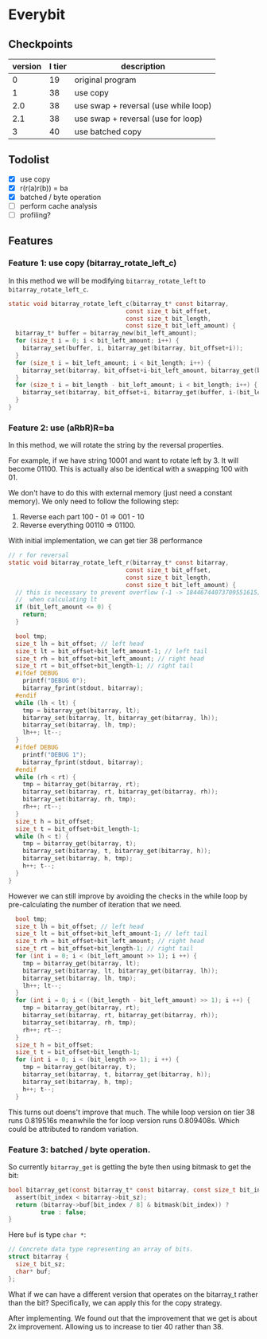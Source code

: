# Everybit

## Checkpoints

version | l tier | description
------- | ------ | ---------
0       | 19     | original program
1       | 38     | use copy
2.0     | 38     | use swap + reversal (use while loop)
2.1     | 38     | use swap + reversal (use for loop)
3       | 40     | use batched copy


## Todolist

- [x] use copy
- [x] r(r(a)r(b)) = ba 
- [x] batched / byte operation
- [ ] perform cache analysis
- [ ] profiling?

## Features

### Feature 1: use copy (bitarray_rotate_left_c)

In this method we will be modifying `bitarray_rotate_left` to `bitarray_rotate_left_c`.

``` c
static void bitarray_rotate_left_c(bitarray_t* const bitarray,
                                 const size_t bit_offset,
                                 const size_t bit_length,
                                 const size_t bit_left_amount) {
  bitarray_t* buffer = bitarray_new(bit_left_amount);
  for (size_t i = 0; i < bit_left_amount; i++) {
    bitarray_set(buffer, i, bitarray_get(bitarray, bit_offset+i));
  }
  for (size_t i = bit_left_amount; i < bit_length; i++) {
    bitarray_set(bitarray, bit_offset+i-bit_left_amount, bitarray_get(bitarray, bit_offset+i));
  }
  for (size_t i = bit_length - bit_left_amount; i < bit_length; i++) {
    bitarray_set(bitarray, bit_offset+i, bitarray_get(buffer, i-(bit_length - bit_left_amount)));
  }
}
```

### Feature 2: use (aRbR)R=ba

In this method, we will rotate the string by the reversal properties.

For example, if we have string 10001 and want to rotate left by 3. It will become 01100. This is actually also be identical with a swapping 100 with 01.

We don't have to do this with external memory (just need a constant memory). We only need to follow the following step:

1. Reverse each part 100 - 01 => 001 - 10
2. Reverse everything 00110 => 01100.

With initial implementation, we can get tier 38 performance

``` c
// r for reversal
static void bitarray_rotate_left_r(bitarray_t* const bitarray,
                                 const size_t bit_offset,
                                 const size_t bit_length,
                                 const size_t bit_left_amount) {
  // this is necessary to prevent overflow (-1 -> 18446744073709551615) when
  //  when calculating lt
  if (bit_left_amount <= 0) {
    return; 
  }

  bool tmp;
  size_t lh = bit_offset; // left head
  size_t lt = bit_offset+bit_left_amount-1; // left tail
  size_t rh = bit_offset+bit_left_amount; // right head
  size_t rt = bit_offset+bit_length-1; // right tail
  #ifdef DEBUG
    printf("DEBUG 0");
    bitarray_fprint(stdout, bitarray);
  #endif
  while (lh < lt) {
    tmp = bitarray_get(bitarray, lt);
    bitarray_set(bitarray, lt, bitarray_get(bitarray, lh));
    bitarray_set(bitarray, lh, tmp);
    lh++; lt--;
  }
  #ifdef DEBUG
    printf("DEBUG 1");
    bitarray_fprint(stdout, bitarray);
  #endif
  while (rh < rt) {
    tmp = bitarray_get(bitarray, rt);
    bitarray_set(bitarray, rt, bitarray_get(bitarray, rh));
    bitarray_set(bitarray, rh, tmp);
    rh++; rt--;
  }
  size_t h = bit_offset;
  size_t t = bit_offset+bit_length-1;
  while (h < t) {
    tmp = bitarray_get(bitarray, t);
    bitarray_set(bitarray, t, bitarray_get(bitarray, h));
    bitarray_set(bitarray, h, tmp);
    h++; t--;
  }
}
```

However we can still improve by avoiding the checks in the while loop by pre-calculating the number of iteration that we need.

``` c
  bool tmp;
  size_t lh = bit_offset; // left head
  size_t lt = bit_offset+bit_left_amount-1; // left tail
  size_t rh = bit_offset+bit_left_amount; // right head
  size_t rt = bit_offset+bit_length-1; // right tail
  for (int i = 0; i < (bit_left_amount >> 1); i ++) {
    tmp = bitarray_get(bitarray, lt);
    bitarray_set(bitarray, lt, bitarray_get(bitarray, lh));
    bitarray_set(bitarray, lh, tmp);
    lh++; lt--;
  }
  for (int i = 0; i < ((bit_length - bit_left_amount) >> 1); i ++) {
    tmp = bitarray_get(bitarray, rt);
    bitarray_set(bitarray, rt, bitarray_get(bitarray, rh));
    bitarray_set(bitarray, rh, tmp);
    rh++; rt--;
  }
  size_t h = bit_offset;
  size_t t = bit_offset+bit_length-1;
  for (int i = 0; i < (bit_length >> 1); i ++) {
    tmp = bitarray_get(bitarray, t);
    bitarray_set(bitarray, t, bitarray_get(bitarray, h));
    bitarray_set(bitarray, h, tmp);
    h++; t--;
  }
```

This turns out doens't improve that much. The while loop version on tier 38 runs 0.819516s meanwhile the for loop version runs 0.809408s. Which could be attributed to random variation.

### Feature 3: batched / byte operation.

So currently `bitarray_get` is getting the byte then using bitmask to get the bit:

``` c
bool bitarray_get(const bitarray_t* const bitarray, const size_t bit_index) {
  assert(bit_index < bitarray->bit_sz);
  return (bitarray->buf[bit_index / 8] & bitmask(bit_index)) ?
         true : false;
}
```

Here `buf` is type `char *`:

``` c
// Concrete data type representing an array of bits.
struct bitarray {
  size_t bit_sz;
  char* buf;
};
```

What if we can have a different version that operates on the bitarray_t rather than the bit? 
Specifically, we can apply this for the copy strategy.

After implementing. We found out that the improvement that we get is about 2x improvement. Allowing us to increase to tier 40 rather than 38.


